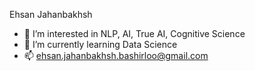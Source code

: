 Ehsan Jahanbakhsh
- 👀 I’m interested in NLP, AI, True AI, Cognitive Science
- 🌱 I’m currently learning Data Science
- 📫 ehsan.jahanbakhsh.bashirloo@gmail.com
